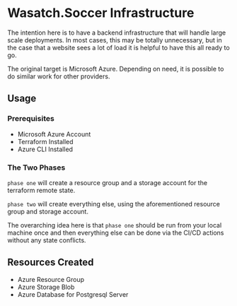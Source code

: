 # Wasatch.Soccer Infrastructure 

The intention here is to have a backend infrastructure that will handle large scale deployments. In most cases, this may be totally unnecessary, but in the case that a website sees a lot of load it is helpful to have this all ready to go. 

The original target is Microsoft Azure. Depending on need, it is possible to do similar work for other providers. 

## Usage

### Prerequisites 
* Microsoft Azure Account
* Terraform Installed
* Azure CLI Installed

### The Two Phases

`phase one` will create a resource group and a storage account for the terraform remote state. 

`phase two` will create everything else, using the aforementioned resource group and storage account. 

The overarching idea here is that `phase one` should be run from your local machine once and then everything else can be done via the CI/CD actions without any state conflicts. 

## Resources Created
* Azure Resource Group
* Azure Storage Blob
* Azure Database for Postgresql Server
